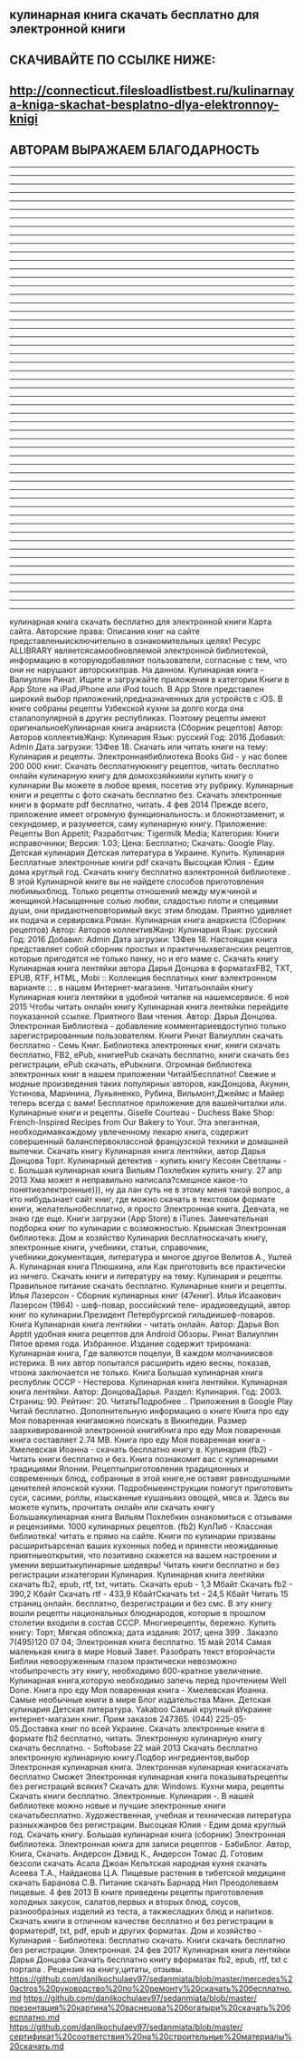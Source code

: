 кулинарная книга скачать бесплатно для электронной книги
--------------------------------------------------
СКАЧИВАЙТЕ ПО ССЫЛКЕ НИЖЕ:
--------------------------------------------------
http://connecticut.filesloadlistbest.ru/kulinarnaya-kniga-skachat-besplatno-dlya-elektronnoy-knigi
--------------------------------------------------
АВТОРАМ ВЫРАЖАЕМ БЛАГОДАРНОСТЬ
--------------------------------------------------
--------------------------------------------------
--------------------------------------------------
--------------------------------------------------
--------------------------------------------------
--------------------------------------------------
--------------------------------------------------
--------------------------------------------------
--------------------------------------------------
--------------------------------------------------
--------------------------------------------------
--------------------------------------------------
--------------------------------------------------
--------------------------------------------------
--------------------------------------------------
--------------------------------------------------
--------------------------------------------------
--------------------------------------------------
--------------------------------------------------
--------------------------------------------------
--------------------------------------------------
--------------------------------------------------
--------------------------------------------------
--------------------------------------------------
--------------------------------------------------
--------------------------------------------------
--------------------------------------------------
--------------------------------------------------
--------------------------------------------------
--------------------------------------------------
--------------------------------------------------
--------------------------------------------------
--------------------------------------------------
--------------------------------------------------
--------------------------------------------------
--------------------------------------------------
--------------------------------------------------
--------------------------------------------------
--------------------------------------------------
--------------------------------------------------
--------------------------------------------------
--------------------------------------------------
--------------------------------------------------
--------------------------------------------------
--------------------------------------------------
--------------------------------------------------
--------------------------------------------------
--------------------------------------------------
--------------------------------------------------
--------------------------------------------------
--------------------------------------------------
--------------------------------------------------
--------------------------------------------------
--------------------------------------------------
кулинарная книга скачать бесплатно для электронной книги Карта сайта. Авторские права: Описания книг на сайте представленыисключительно в ознакомительных целях! Ресурс ALLIBRARY являетсясамообновляемой электронной библиотекой, информацию в которуюдобавляют пользователи, согласные с тем, что они не нарушают авторскихправ. На данном. Кулинарная книга - Валиуллин Ринат. Ищите и загружайте приложения в категории Книги в App Store на iPad,iPhone или iPod touch. В App Store представлен широкий выбор приложений,предназначенных для устройств с iOS. В книге собраны рецепты Узбекской кухни за долго когда она сталапопулярной в других республиках. Поэтому рецепты имеют оригинальноеКулинарная книга анархиста (Сборник рецептов) Автор: Авторов коллективЖанр: Кулинария Язык: русский Год: 2016 Добавил: Admin Дата загрузки: 13Фев 18. Скачать или читать книги на тему: Кулинария и рецепты. Электроннаябиблиотека Books Gid - у нас более 200 000 книг.  Скачать бесплатнуюкнигу рецептов, читать бесплатно онлайн кулинарную книгу для домохозяйкиили купить книгу о кулинарии Вы можете в любое время, посетив эту рубрику. Кулинарные книги и рецепты с фото скачать бесплатно без. Скачать электронные книги в формате pdf бесплатно, читать. 4 фев 2014  Прежде всего, приложение имеет огромную функциональность: и блокнотзаменит, и секундомер, и разумеется, саму кулинарную книгу.  Приложение: Рецепты Bon Appetit; Разработчик: Tigermilk Media; Категория: Книги исправочники; Версия: 1.03; Цена: Бесплатно; Скачать: Google Play. Детская кулинария  Детская литература в Украине. Купить. Кулинария  Бесплатные электронные книги pdf скачать
Высоцкая Юлия - Едим дома круглый год. Скачать книгу бесплатно вэлектронной библиотеке . В этой Кулинарной книге вы не найдете способов приготовления любимыхблюд. Только рецепты отношений между мужчиной и женщиной.Насыщенные солью любви, сладостью плоти и специями души, они придаютнеповторимый вкус этим блюдам. Приятно удивляет их подача и сервировка.Роман. Кулинарная книга анархиста (Сборник рецептов) Автор: Авторов коллективЖанр: Кулинария Язык: русский Год: 2016 Добавил: Admin Дата загрузки: 13Фев 18. Настоящая книга представляет собой сборник простых и практичныхвеганских рецептов, которые пригодятся не только панку, но и его маме с. Скачать книгу Кулинарная книга лентяйки автора Дарья Донцова в форматахFB2, TXT, EPUB, RTF, HTML, Mobi :: Коллекция бесплатных книг вэлектронном варианте :: .  в нашем Интернет-магазине. Читатьонлайн книгу Кулинарная книга лентяйки в удобной читалке на нашемсервисе. 6 ноя 2015  Чтобы читать онлайн книгу  Кулинарная книга лентяйки  перейдите поуказанной ссылке. Приятного Вам чтения. Автор: Дарья Донцова. Электронная Библиотека  - добавление комментариевдоступно только зарегистрированным пользователям. Книги Ринат Валиуллин скачать бесплатно   - Семь Книг. Библиотека электронных книг, книги скачать бесплатно, FB2, ePub, книгиePub скачать бесплатно, книги скачать без регистрации, ePub скачать, ePubкниги. Огромная библиотека электронных книг в нашем приложении Читай!Бесплатно! Свежие и модные произведения таких популярных авторов, какДонцова, Акунин, Устинова, Маринина, Лукьяненко, Рубина, Вильмонт,Джеймс и Майер теперь всегда с вами! Бесплатное приложение для вашейчиталки или. Кулинарные книги и рецепты. Giselle Courteau - Duchess Bake Shop: French-Inspired Recipes from Our Bakery to Your. Эта элегантная, необходимаякаждому увлеченному пекарю книга, содержит совершенный баланспервоклассной французской техники и домашней выпечки. Скачать книгу Кулинарная книга лентяйки, автор Дарья Донцова
Торт. Кулинарный детектив - купить книгу Кесоян Светланы - с. Большая кулинарная книга Вильям Похлебкин купить книгу. 27 апр 2013  Хма может я неправильно написала?смешное какое-то понятиеэлектронные))), ну да лан суть не в этому меня такой вопрос, а кто нибудьзнает сайт книг, где можно скачать в текстовом формате книги, желательнобесплатно, я просто  Электронная книга. Девчата, не знаю где еще. Книги  загрузки (App Store) в iTunes. Замечательная подборка книг по кулинарии с возможностью. Крымская Электронная библиотека: Дом и хозяйство Кулинария бесплатноскачать книгу, электронные книги, учебники, статьи, справочник, учебники,документация, литература и многое другое  Велитов А., Уштей А. Кулинарная книга Плюшкина, или Как приготовить все практически из ничего. Скачать книги и литературу на тему: Кулинария и рецепты. Правильное питание скачать бесплатно. Кулинарные книги и рецепты. Илья Лазерсон - Сборник кулинарных книг (47книг). Илья Исаакович Лазерсон (1964) - шеф-повар, российский теле- ирадиоведущий, автор книг по кулинарии.Президент Петербургской гильдиишеф-поваров. Книга Кулинарная книга лентяйки - читать онлайн. Автор: Дарья
Bon Apptit  удобная книга рецептов для Android  Обзоры. Ринат Валиуллин  Пятое время года. Избранное. Издание содержит триромана: Кулинарная книга, Где валяются поцелуи, В каждом молчаниисвоя истерика. В них автор попытался расширить идею весны, показав, чтоона заключается не только. Книга Большая кулинарная книга республик СССР - Нестерова. Кулинарная книга лентяйки. Кулинарная книга лентяйки. Автор: ДонцоваДарья. Раздел: Кулинария. Год: 2003. Страниц: 90. Рейтинг: 20. ЧитатьПодробнее .. Приложения в Google Play  Читай бесплатно. Дополнительную информацию о книге Книга про еду Моя поваренная книгаможно поискать в Википедии. Размер заархивированной электронной книгиКнига про еду Моя поваренная книга составляет 2.74 MB. Книга про еду Моя поваренная книга - Хмелевская Иоанна - скачать бесплатно книгу в. Кулинария (fb2)   - Читать книги бесплатно и без. Книга познакомит вас с кулинарными традициями Японии. Рецептыприготовления традиционных и современных блюд, собранные в этой книге,не оставят равнодушными ценителей японской кухни. Подробныеинструкции помогут приготовить суси, сасими, роллы, изысканные кушаньяиз овощей, мяса и. Здесь вы можете купить, прочитать онлайн или скачать книгу Большаякулинарная книга Вильям Похлебкин ознакомиться с отзывами и рецензиями. 1000 кулинарных рецептов. (fb2)  КулЛиб - Классная библиотека!
читать е прямо на сайте. Книги по кулинарии призваны расширитьарсенал ваших кухонных побед и принести неожиданные приятныеоткрытия, что позитивно скажется на вашем настроении и умении вершитькулинарные шедевры! Читать книги бесплатно и без регистрации изкатегории Кулинария. Кулинарная книга лентяйки скачать fb2, epub, rtf, txt, читать. Cкачать epub - 1,3 Мбайт Cкачать fb2 - 390,2 Кбайт Cкачать rtf - 433,9 КбайтCкачать txt - 24,5 Кбайт Читать 15 страниц онлайн. бесплатно, безрегистрации и без смс. В эту книгу вошли рецепты национальных блюднародов, которые в прошлом столетии входили в состав СССР. Многиерецепты, бережно. Купить книгу: Торт; Мягкая обложка; дата издания: 2017;  цена 399 . Заказпо  7(495)120 07 04; Электронная книга бесплатно. 15 май 2014  Самая маленькая книга в мире  Новый Завет. Разобрать текст второйчасти Библии невооруженным глазом практически невозможно  чтобыпрочесть эту книгу, необходимо 600-кратное увеличение. Кулинарная книга,которую необходимо запечь перед прочтением  Well Done. Книга про еду Моя поваренная книга - Хмелевская Иоанна. Самые необычные книги в мире  Блог издательства Манн. Детская кулинария  Детская литература. Yakaboo  Самый крупный вУкраине интернет-магазин книг. Прим заказов 247365.  (044) 225-05-05.Доставка книг по всей Украине. Скачать электронные книги в формате fb2 бесплатно, читать. Электронную кулинарную книгу скачать бесплатно. - Softobase
22 май 2013  Скачать бесплатно электронную кулинарную книгу.Подбор ингредиентов,выбор  Электронная кулинарная книга. Электронная кулинарная книгаскачать бесплатно  Сможет Электронная кулинарная книга показыватьрецепты без регистраций всяких? Скачать для: Windows. Кухни мира, рецепты  Скачать книги бесплатно. Электронные. Кулинария -. В нашей библиотеке можно новые и лучшие электронные книги скачатьбесплатно. Художественная, учебная и техническая литература разныхжанров без регистрации. Высоцкая Юлия - Едим дома круглый год. Скачать книгу. Большая кулинарная книга (сборник)  Электронная библиотека. Электронная книга для записи рецептов - БэбиБлог. Автор, Книга, Скачать. Андерсон Дэвид К., Андерсон Томас Д. Готовим безсоли  скачать  Асала Джоан  Кельтская народная кухня  скачать  Асеева Т.А., Найдакова Ц.А. Пищевые растения в тибетской медицине  скачать Баранова С.В. Питание  скачать  Барнард Нил  Преодолеваем пищевые. 4 фев 2013  В книге приведены рецепты приготовления холодных закусок, салатов,первых и вторых блюд, соусов, разнообразных изделий из теста, а такжесладких блюд и напитков. Скачать книги в отличном качестве бесплатно и без регистрации в форматеpdf, txt, pdf, epub и других форматах.
Дом и хозяйство - Кулинария - Библиотека: бесплатно скачать. Книги скачать бесплатно без регистрации. Электронная. 24 фев 2017  Кулинарная книга лентяйки Дарья Донцова  Скачать бесплатно книгу вформатах fb2, epub, rtf, txt с портала . Рецензия на книгу,цитаты, отзывы.
https://github.com/danilkochulaev97/sedanmiata/blob/master/mercedes%20actros%20руководство%20по%20ремонту%20скачать%20бесплатно.md
https://github.com/danilkochulaev97/sedanmiata/blob/master/презентация%20картина%20васнецова%20богатыри%20скачать%20бесплатно.md
https://github.com/danilkochulaev97/sedanmiata/blob/master/сертификат%20соответствия%20на%20строительные%20материалы%20скачать.md